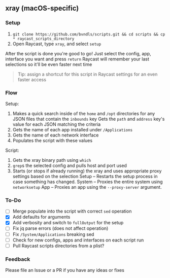 ## xray (macOS-specific)

### Setup

1. `git clone https://github.com/bvndls/scripts.git && cd scripts && cp * raycast_scripts_directory`
2. Open Raycast, type `xray`, and select `setup`

After the script is done you're good to go!
Just select the config, app, interface you want and press `return`
Raycast will remember your last selections so it'll be even faster next time

> Tip: assign a shortcut for this script in Raycast settings for an even faster access

### Flow

Setup:
1. Makes a quick search inside of the `home` and `/opt` directories for any JSON files that contain the `inbounds` key 
    Gets the `path` and `address` key's value for each JSON matching the criteria
2. Gets the name of each app installed under `/Applications`
3. Gets the name of each network interface
4. Populates the script with these values

Script:
1. Gets the xray binary path using `which`
2. `grep`s the selected config and pulls host and port used
3. Starts (or stops if already running) the xray and uses appropriate proxy settings based on the selection
    Setup – Restarts the setup process in case something has changed.
    System – Proxies the entire system using `networksetup`
    App – Proxies an app using the `--proxy-server` argument.

### To-Do

- [ ] Merge populate into the script with correct `sed` operation
- [x] Add defaults for arguments
- [x] Add verbosity and switch to `fullOutput` for the setup
- [ ] Fix jq parse errors (does not affect operation)
- [ ] Fix `/System/Applications` breaking sed
- [ ] Check for new configs, apps and interfaces on each script run
- [ ] Pull Raycast scripts directories from a plist?

### Feedback
Please file an Issue or a PR if you have any ideas or fixes
